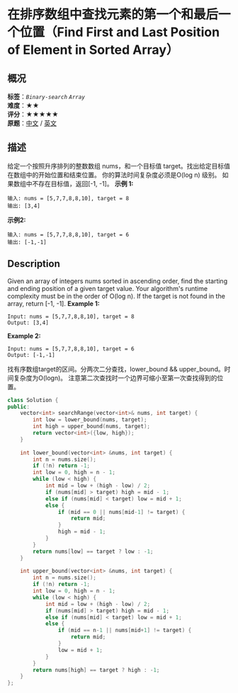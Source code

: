 # 在排序数组中查找元素的第一个和最后一个位置（Find First and Last Position of Element in Sorted Array）
## 概况
**标签**：*`Binary-search`*  *`Array`*<br>
**难度**：★★<br>
**评分**：★★★★★<br>
**原题**：[中文](https://leetcode-cn.com/problems/find-first-and-last-position-of-element-in-sorted-array) / [英文](https://leetcode.com/problems/find-first-and-last-position-of-element-in-sorted-array)
## 描述
给定一个按照升序排列的整数数组 nums，和一个目标值 target。找出给定目标值在数组中的开始位置和结束位置。
你的算法时间复杂度必须是O(log n) 级别。
如果数组中不存在目标值，返回[-1, -1]。
**示例 1:**
```
输入: nums = [5,7,7,8,8,10], target = 8
输出: [3,4]
```
**示例2:**
```
输入: nums = [5,7,7,8,8,10], target = 6
输出: [-1,-1]
```
## Description
Given an array of integers nums sorted in ascending order, find the starting and ending position of a given target value.
Your algorithm&#39;s runtime complexity must be in the order of O(log n).
If the target is not found in the array, return [-1, -1].
**Example 1:**
```
Input: nums = [5,7,7,8,8,10], target = 8
Output: [3,4]
```
**Example 2:**
```
Input: nums = [5,7,7,8,8,10], target = 6
Output: [-1,-1]
```
找有序数组target的区间。分两次二分查找，lower_bound && upper_bound。时间复杂度为O(logn)。
注意第二次查找时一个边界可缩小至第一次查找得到的位置。
```c++
class Solution {
public:
    vector<int> searchRange(vector<int>& nums, int target) {
        int low = lower_bound(nums, target);
        int high = upper_bound(nums, target);
        return vector<int>({low, high});
    }
    
    int lower_bound(vector<int> &nums, int target) {
        int n = nums.size();
        if (!n) return -1;
        int low = 0, high = n - 1;
        while (low < high) {
            int mid = low + (high - low) / 2;
            if (nums[mid] > target) high = mid - 1;
            else if (nums[mid] < target) low = mid + 1;
            else {
                if (mid == 0 || nums[mid-1] != target) {
                    return mid;
                }
                high = mid - 1;
            }
        }
        return nums[low] == target ? low : -1;
    }
    
    int upper_bound(vector<int> &nums, int target) {
        int n = nums.size();
        if (!n) return -1;
        int low = 0, high = n - 1;
        while (low < high) {
            int mid = low + (high - low) / 2;
            if (nums[mid] > target) high = mid - 1;
            else if (nums[mid] < target) low = mid + 1;
            else {
                if (mid == n-1 || nums[mid+1] != target) {
                    return mid;
                }
                low = mid + 1;
            }
        }
        return nums[high] == target ? high : -1;
    }
};
```
